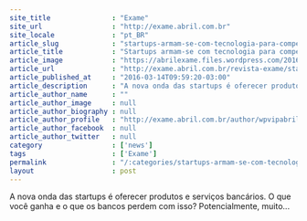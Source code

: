 ```yaml
---
site_title               : "Exame"
site_url                 : "http://exame.abril.com.br"
site_locale              : "pt_BR"
article_slug             : "startups-armam-se-com-tecnologia-para-competir-com-os-bancos"
article_title            : "Startups armam-se com tecnologia para competir com os bancos"
article_image            : "https://abrilexame.files.wordpress.com/2016/09/size_960_16_9_startups1.jpg?quality=70&strip=all&w=960"
article_url              : "http://exame.abril.com.br/revista-exame/startups-armam-se-com-tecnologia-para-competir-com-os-bancos/"
article_published_at     : "2016-03-14T09:59:20-03:00"
article_description      : "A nova onda das startups é oferecer produtos e serviços bancários. O que você ganha e o que os bancos perdem com isso? Potencialmente, muito..."
article_author_name      : ""
article_author_image     : null
article_author_biography : null
article_author_profile   : "http://exame.abril.com.br/author/wpvipabril/"
article_author_facebook  : null
article_author_twitter   : null
category                 : ['news']
tags                     : ['Exame']
permalink                : "/:categories/startups-armam-se-com-tecnologia-para-competir-com-os-bancos/"
layout                   : post
---
```


A nova onda das startups é oferecer produtos e serviços bancários. O que você ganha e o que os bancos perdem com isso? Potencialmente, muito...
